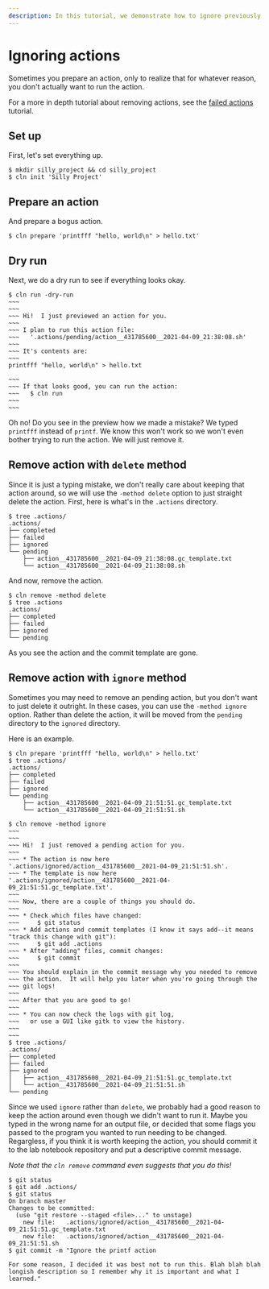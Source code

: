 ```yaml
---
description: In this tutorial, we demonstrate how to ignore previously prepared actions using the cln command line app for computational lab notebooks.
---
```


# Ignoring actions

Sometimes you prepare an action, only to realize that for whatever
reason, you don't actually want to run the action.

For a more in depth tutorial about removing actions, see the [failed
actions](./correcting_failed_actions.md) tutorial.

## Set up

First, let's set everything up.

```
$ mkdir silly_project && cd silly_project
$ cln init 'Silly Project'
```

## Prepare an action

And prepare a bogus action.

```
$ cln prepare 'printfff "hello, world\n" > hello.txt'
```

## Dry run

Next, we do a dry run to see if everything looks okay.

```
$ cln run -dry-run
~~~
~~~
~~~ Hi!  I just previewed an action for you.
~~~
~~~ I plan to run this action file:
~~~   '.actions/pending/action__431785600__2021-04-09_21:38:08.sh'
~~~
~~~ It's contents are:
~~~
printfff "hello, world\n" > hello.txt

~~~
~~~ If that looks good, you can run the action:
~~~   $ cln run
~~~
~~~
```

Oh no!  Do you see in the preview how we made a mistake?  We typed
`printfff` instead of `printf`.  We know this won't work so we won't
even bother trying to run the action.  We will just remove it.

## Remove action with `delete` method

Since it is just a typing mistake, we don't really care about keeping
that action around, so we will use the `-method delete` option to just
straight delete the action.  First, here is what's in the `.actions`
directory.

```
$ tree .actions/
.actions/
├── completed
├── failed
├── ignored
└── pending
    ├── action__431785600__2021-04-09_21:38:08.gc_template.txt
    └── action__431785600__2021-04-09_21:38:08.sh
```

And now, remove the action.

```
$ cln remove -method delete
$ tree .actions
.actions/
├── completed
├── failed
├── ignored
└── pending
```

As you see the action and the commit template are gone.

## Remove action with `ignore` method

Sometimes you may need to remove an pending action, but you don't want
to just delete it outright.  In these cases, you can use the `-method
ignore` option.  Rather than delete the action, it will be moved from
the `pending` directory to the `ignored` directory.

Here is an example.

```
$ cln prepare 'printfff "hello, world\n" > hello.txt'
$ tree .actions/
.actions/
├── completed
├── failed
├── ignored
└── pending
    ├── action__431785600__2021-04-09_21:51:51.gc_template.txt
    └── action__431785600__2021-04-09_21:51:51.sh

$ cln remove -method ignore
~~~
~~~
~~~ Hi!  I just removed a pending action for you.
~~~
~~~ * The action is now here '.actions/ignored/action__431785600__2021-04-09_21:51:51.sh'.
~~~ * The template is now here '.actions/ignored/action__431785600__2021-04-09_21:51:51.gc_template.txt'.
~~~
~~~ Now, there are a couple of things you should do.
~~~
~~~ * Check which files have changed:
~~~     $ git status
~~~ * Add actions and commit templates (I know it says add--it means "track this change with git"):
~~~     $ git add .actions
~~~ * After "adding" files, commit changes:
~~~     $ git commit
~~~
~~~ You should explain in the commit message why you needed to remove
~~~ the action.  It will help you later when you're going through the
~~~ git logs!
~~~
~~~ After that you are good to go!
~~~
~~~ * You can now check the logs with git log,
~~~   or use a GUI like gitk to view the history.
~~~
~~~
$ tree .actions/
.actions/
├── completed
├── failed
├── ignored
│   ├── action__431785600__2021-04-09_21:51:51.gc_template.txt
│   └── action__431785600__2021-04-09_21:51:51.sh
└── pending
```

Since we used `ignore` rather than `delete`, we probably had a good
reason to keep the action around even though we didn't want to run it.
Maybe you typed in the wrong name for an output file, or decided that
some flags you passed to the program you wanted to run needing to be
changed.  Regargless, if you think it is worth keeping the action, you
should commit it to the lab notebook repository and put a descriptive
commit message.

*Note that the `cln remove` command even suggests that you do this!*

```
$ git status
$ git add .actions/
$ git status
On branch master
Changes to be committed:
  (use "git restore --staged <file>..." to unstage)
	new file:   .actions/ignored/action__431785600__2021-04-09_21:51:51.gc_template.txt
	new file:   .actions/ignored/action__431785600__2021-04-09_21:51:51.sh
$ git commit -m "Ignore the printf action

For some reason, I decided it was best not to run this. Blah blah blah
longish description so I remember why it is important and what I
learned."
```
